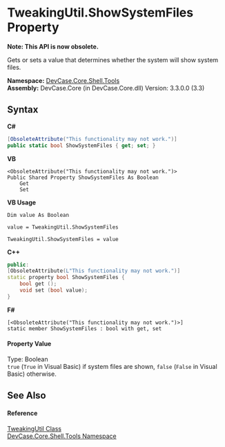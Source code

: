 # TweakingUtil.ShowSystemFiles Property 
 

**Note: This API is now obsolete.**

Gets or sets a value that determines whether the system will show system files.

**Namespace:**&nbsp;<a href="N_DevCase_Core_Shell_Tools">DevCase.Core.Shell.Tools</a><br />**Assembly:**&nbsp;DevCase.Core (in DevCase.Core.dll) Version: 3.3.0.0 (3.3)

## Syntax

**C#**<br />
``` C#
[ObsoleteAttribute("This functionality may not work.")]
public static bool ShowSystemFiles { get; set; }
```

**VB**<br />
``` VB
<ObsoleteAttribute("This functionality may not work.")>
Public Shared Property ShowSystemFiles As Boolean
	Get
	Set
```

**VB Usage**<br />
``` VB Usage
Dim value As Boolean

value = TweakingUtil.ShowSystemFiles

TweakingUtil.ShowSystemFiles = value
```

**C++**<br />
``` C++
public:
[ObsoleteAttribute(L"This functionality may not work.")]
static property bool ShowSystemFiles {
	bool get ();
	void set (bool value);
}
```

**F#**<br />
``` F#
[<ObsoleteAttribute("This functionality may not work.")>]
static member ShowSystemFiles : bool with get, set

```


#### Property Value
Type: Boolean<br />`true` (`True` in Visual Basic) if system files are shown, `false` (`False` in Visual Basic) otherwise.

## See Also


#### Reference
<a href="T_DevCase_Core_Shell_Tools_TweakingUtil">TweakingUtil Class</a><br /><a href="N_DevCase_Core_Shell_Tools">DevCase.Core.Shell.Tools Namespace</a><br />